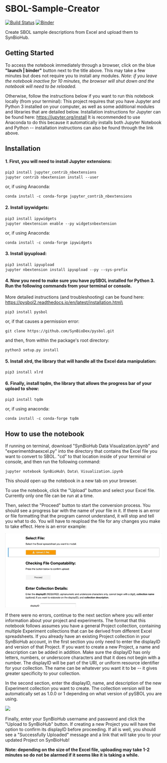 # SBOL-Sample-Creator

[![Build Status](https://travis-ci.org/TASBE/SBOL-Sample-Creator.svg?branch=master)](https://travis-ci.org/TASBE/SBOL-Sample-Creator) [![Binder](https://mybinder.org/badge_logo.svg)](https://mybinder.org/v2/gh/TASBE/SBOL-Sample-Creator/master?filepath=SynBioHub%20Data%20Visualization.ipynb)

Create SBOL sample descriptions from Excel and upload them to SynBioHub.

## Getting Started
To access the notebook immediately through a browser, click on the blue **"launch | binder"** button next to the title above. This may take a few minutes but does not require you to install any modules.
*Note: if you leave the notebook inactive for 10 minutes, the browser will shut down and the notebook will need to be reloaded.*


Otherwise, follow the instructions below if you want to run this notebook locally (from your terminal):
This project requires that you have Jupyter and Python 3 installed on your computer, as well as some additional modules and libraries that are detailed below.
Installation instructions for Jupyter can be found here: https://jupyter.org/install
It is recommended to use Anaconda to do this because it automatically installs both Jupyter Notebook and Python -- installation instructions can also be found through the link above.

## Installation
#### 1. First, you will need to install Jupyter extensions:
```
pip3 install jupyter_contrib_nbextensions
jupyter contrib nbextension install --user
```
or, if using Anaconda:
```
conda install -c conda-forge jupyter_contrib_nbextensions
```

#### 2. Install ipywidgets:
```
pip3 install ipywidgets
jupyter nbextension enable --py widgetsnbextension
```
or, if using Anaconda:
```
conda install -c conda-forge ipywidgets
```

#### 3. Install ipyupload:
```
pip3 install ipyupload
jupyter nbextension install ipyupload --py --sys-prefix
```

#### 4. Now you need to make sure you have pySBOL installed for Python 3. Run the following commands from your terminal or console.
More detailed instructions (and troubleshooting) can be found here: https://pysbol2.readthedocs.io/en/latest/installation.html\
```
pip3 install pysbol
```
or, if that causes a permission error:
```
git clone https://github.com/SynBioDex/pysbol.git
```
and then, from within the package's root directory:
```
python3 setup.py install
```

#### 5. Install xlrd, the library that will handle all the Excel data manipulation:
```
pip3 install xlrd
```

#### 6. Finally, install tqdm, the library that allows the progress bar of your upload to show:
```
pip3 install tqdm
```
or, if using anaconda:
```
conda install -c conda-forge tqdm
```

## How to use the notebook
If running on terminal, download "SynBioHub Data Visualization.ipynb" and "experimentdnaexcel.py" into the directory that contains the Excel file you want to convert to SBOL.
"cd" to that location inside of your terminal or console, and then run the following command:
```
jupyter notebook SynBioHub\ Data\ Visualization.ipynb
```
This should open up the notebook in a new tab on your browser. 

To use the notebook, click the "Upload" button and select your Excel file. Currently only one file can be run at a time.

Then, select the "Proceed" button to start the conversion process. You should see a progress bar with the name of your file in it. If there is an error or file formatting that the program cannot understand, it will stop and tell you what to do. 
You will have to reupload the file for any changes you make to take effect. Here is an error example:

![](img/errorexample.gif)

If there were no errors, continue to the next section where you will enter information about your project and experiments. The format that this notebook follows assumes you have a general Project collection, containing multiple Experiment collections that can be derived from different Excel spreadsheets. 
If you already have an existing Project collection in your SynBioHub account, in the first section you only need to enter the displayID and version of that Project. If you want to create a new Project, a name and description can be added in addition. Make sure the displayID has only letters, numbers, or underscore characters and that it does not begin with a number. The displayID will be part of the URI, or uniform resource identifier for your collection.
The name can be whatever you want it to be -- it gives greater specificity to your collection.

In the second section, enter the displayID, name, and description of the new Experiment collection you want to create. The collection version will be automatically set as 1.0.0 or 1 depending on what version of pySBOL you are using.

![](img/HowToUse.gif)

Finally, enter your SynBioHub username and password and click the "Upload to SynBioHub" button. If creating a new Project you will have the option to confirm its displayID before proceeding. If all is well, you should see a "Successfully Uploaded" message and a link that will take you to your updated Project on SynBioHub!

**Note: depending on the size of the Excel file, uploading may take 1-2 minutes so do not be alarmed if it seems like it is taking a while.**


